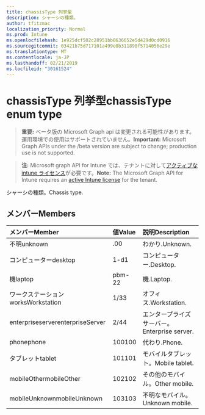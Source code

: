 ```yaml
---
title: chassisType 列挙型
description: シャーシの種類。
author: tfitzmac
localization_priority: Normal
ms.prod: Intune
ms.openlocfilehash: 1e925dcf502c28951bb8636652e5d429d0cd0916
ms.sourcegitcommit: 03421b75d717101a499e0b311890f5714056e29e
ms.translationtype: MT
ms.contentlocale: ja-JP
ms.lasthandoff: 02/21/2019
ms.locfileid: "30161524"
---
```

# <a name="chassistype-enum-type"></a><span data-ttu-id="b8a5f-103">chassisType 列挙型</span><span class="sxs-lookup"><span data-stu-id="b8a5f-103">chassisType enum type</span></span>

> <span data-ttu-id="b8a5f-104">**重要:** ベータ版の Microsoft Graph api は変更される可能性があります。運用環境での使用はサポートされていません。</span><span class="sxs-lookup"><span data-stu-id="b8a5f-104">**Important:** Microsoft Graph APIs under the /beta version are subject to change; production use is not supported.</span></span>

> <span data-ttu-id="b8a5f-105">**注:** Microsoft graph API for Intune では、テナントに対して[アクティブな intune ライセンス](https://go.microsoft.com/fwlink/?linkid=839381)が必要です。</span><span class="sxs-lookup"><span data-stu-id="b8a5f-105">**Note:** The Microsoft Graph API for Intune requires an [active Intune license](https://go.microsoft.com/fwlink/?linkid=839381) for the tenant.</span></span>

<span data-ttu-id="b8a5f-106">シャーシの種類。</span><span class="sxs-lookup"><span data-stu-id="b8a5f-106">Chassis type.</span></span>

## <a name="members"></a><span data-ttu-id="b8a5f-107">メンバー</span><span class="sxs-lookup"><span data-stu-id="b8a5f-107">Members</span></span>
|<span data-ttu-id="b8a5f-108">メンバー</span><span class="sxs-lookup"><span data-stu-id="b8a5f-108">Member</span></span>|<span data-ttu-id="b8a5f-109">値</span><span class="sxs-lookup"><span data-stu-id="b8a5f-109">Value</span></span>|<span data-ttu-id="b8a5f-110">説明</span><span class="sxs-lookup"><span data-stu-id="b8a5f-110">Description</span></span>|
|:---|:---|:---|
|<span data-ttu-id="b8a5f-111">不明</span><span class="sxs-lookup"><span data-stu-id="b8a5f-111">unknown</span></span>|<span data-ttu-id="b8a5f-112">.0</span><span class="sxs-lookup"><span data-stu-id="b8a5f-112">0</span></span>|<span data-ttu-id="b8a5f-113">わかり.</span><span class="sxs-lookup"><span data-stu-id="b8a5f-113">Unknown.</span></span>|
|<span data-ttu-id="b8a5f-114">コンピューター</span><span class="sxs-lookup"><span data-stu-id="b8a5f-114">desktop</span></span>|<span data-ttu-id="b8a5f-115">1-d</span><span class="sxs-lookup"><span data-stu-id="b8a5f-115">1</span></span>|<span data-ttu-id="b8a5f-116">コンピューター.</span><span class="sxs-lookup"><span data-stu-id="b8a5f-116">Desktop.</span></span>|
|<span data-ttu-id="b8a5f-117">機</span><span class="sxs-lookup"><span data-stu-id="b8a5f-117">laptop</span></span>|<span data-ttu-id="b8a5f-118">pbm-2</span><span class="sxs-lookup"><span data-stu-id="b8a5f-118">2</span></span>|<span data-ttu-id="b8a5f-119">機.</span><span class="sxs-lookup"><span data-stu-id="b8a5f-119">Laptop.</span></span>|
|<span data-ttu-id="b8a5f-120">ワークステーション</span><span class="sxs-lookup"><span data-stu-id="b8a5f-120">worksWorkstation</span></span>|<span data-ttu-id="b8a5f-121">1/3</span><span class="sxs-lookup"><span data-stu-id="b8a5f-121">3</span></span>|<span data-ttu-id="b8a5f-122">オフィス.</span><span class="sxs-lookup"><span data-stu-id="b8a5f-122">Workstation.</span></span>|
|<span data-ttu-id="b8a5f-123">enterpriseserver</span><span class="sxs-lookup"><span data-stu-id="b8a5f-123">enterpriseServer</span></span>|<span data-ttu-id="b8a5f-124">2/4</span><span class="sxs-lookup"><span data-stu-id="b8a5f-124">4</span></span>|<span data-ttu-id="b8a5f-125">エンタープライズサーバー。</span><span class="sxs-lookup"><span data-stu-id="b8a5f-125">Enterprise server.</span></span>|
|<span data-ttu-id="b8a5f-126">phone</span><span class="sxs-lookup"><span data-stu-id="b8a5f-126">phone</span></span>|<span data-ttu-id="b8a5f-127">100</span><span class="sxs-lookup"><span data-stu-id="b8a5f-127">100</span></span>|<span data-ttu-id="b8a5f-128">代わり.</span><span class="sxs-lookup"><span data-stu-id="b8a5f-128">Phone.</span></span>|
|<span data-ttu-id="b8a5f-129">タブレット</span><span class="sxs-lookup"><span data-stu-id="b8a5f-129">tablet</span></span>|<span data-ttu-id="b8a5f-130">101</span><span class="sxs-lookup"><span data-stu-id="b8a5f-130">101</span></span>|<span data-ttu-id="b8a5f-131">モバイルタブレット。</span><span class="sxs-lookup"><span data-stu-id="b8a5f-131">Mobile tablet.</span></span>|
|<span data-ttu-id="b8a5f-132">mobileOther</span><span class="sxs-lookup"><span data-stu-id="b8a5f-132">mobileOther</span></span>|<span data-ttu-id="b8a5f-133">102</span><span class="sxs-lookup"><span data-stu-id="b8a5f-133">102</span></span>|<span data-ttu-id="b8a5f-134">その他のモバイル。</span><span class="sxs-lookup"><span data-stu-id="b8a5f-134">Other mobile.</span></span>|
|<span data-ttu-id="b8a5f-135">mobileUnknown</span><span class="sxs-lookup"><span data-stu-id="b8a5f-135">mobileUnknown</span></span>|<span data-ttu-id="b8a5f-136">103</span><span class="sxs-lookup"><span data-stu-id="b8a5f-136">103</span></span>|<span data-ttu-id="b8a5f-137">不明なモバイル。</span><span class="sxs-lookup"><span data-stu-id="b8a5f-137">Unknown mobile.</span></span>|




